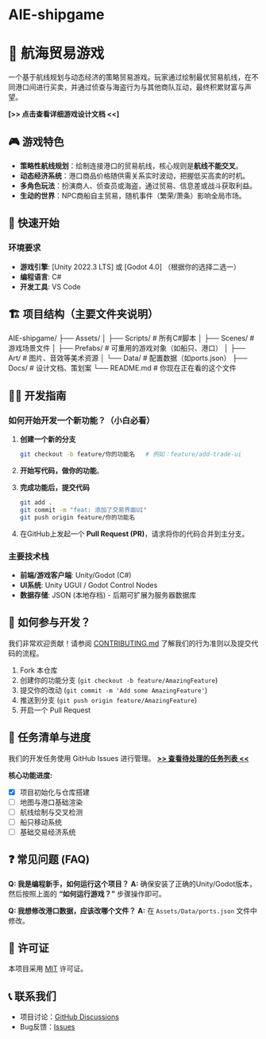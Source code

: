 # AIE-shipgame
# 🌊 航海贸易游戏

一个基于航线规划与动态经济的策略贸易游戏。玩家通过绘制最优贸易航线，在不同港口间进行买卖，并通过侦查与海盗行为与其他商队互动，最终积累财富与声望。

**[>> 点击查看详细游戏设计文档 <<]**

## 🎮 游戏特色

- **策略性航线规划**：绘制连接港口的贸易航线，核心规则是**航线不能交叉**。
- **动态经济系统**：港口商品价格随供需关系实时波动，把握低买高卖的时机。
- **多角色玩法**：扮演商人、侦查员或海盗，通过贸易、信息差或战斗获取利益。
- **生动的世界**：NPC商船自主贸易，随机事件（繁荣/萧条）影响全局市场。

## 🚀 快速开始

### 环境要求

- **游戏引擎**: [Unity 2022.3 LTS] 或 [Godot 4.0] （根据你的选择二选一）
- **编程语言**: C#
- **开发工具**: VS Code

## 🏗️ 项目结构（主要文件夹说明）

AIE-shipgame/
├── Assets/
│ ├── Scripts/ # 所有C#脚本
│ ├── Scenes/ # 游戏场景文件
│ ├── Prefabs/ # 可重用的游戏对象（如船只、港口）
│ ├── Art/ # 图片、音效等美术资源
│ └── Data/ # 配置数据（如ports.json）
├── Docs/ # 设计文档、策划案
└── README.md # 你现在正在看的这个文件


## 👨‍💻 开发指南

### 如何开始开发一个新功能？（小白必看）

1.  **创建一个新的分支**
    ```bash
    git checkout -b feature/你的功能名   # 例如：feature/add-trade-ui
    ```

2.  **开始写代码，做你的功能**。

3.  **完成功能后，提交代码**
    ```bash
    git add .
    git commit -m "feat: 添加了交易界面UI"
    git push origin feature/你的功能名
    ```

4.  在GitHub上发起一个 **Pull Request (PR)**，请求将你的代码合并到主分支。

### 主要技术栈

- **前端/游戏客户端**: Unity/Godot (C#)
- **UI系统**: Unity UGUI / Godot Control Nodes
- **数据存储**: JSON (本地存档) - 后期可扩展为服务器数据库

## 🤝 如何参与开发？

我们非常欢迎贡献！请参阅 [CONTRIBUTING.md](CONTRIBUTING.md) 了解我们的行为准则以及提交代码的流程。

1.  Fork 本仓库
2.  创建你的功能分支 (`git checkout -b feature/AmazingFeature`)
3.  提交你的改动 (`git commit -m 'Add some AmazingFeature'`)
4.  推送到分支 (`git push origin feature/AmazingFeature`)
5.  开启一个 Pull Request

## 📝 任务清单与进度

我们的开发任务使用 GitHub Issues 进行管理。
**[>> 查看待处理的任务列表 <<](https://github.com/你的用户名/你的仓库名/issues)**

**核心功能进度:**
- [x] 项目初始化与仓库搭建
- [ ] 地图与港口基础渲染
- [ ] 航线绘制与交叉检测
- [ ] 船只移动系统
- [ ] 基础交易经济系统

## ❓ 常见问题 (FAQ)

**Q: 我是编程新手，如何运行这个项目？**
**A:** 确保安装了正确的Unity/Godot版本，然后按照上面的 **“如何运行游戏？”** 步骤操作即可。

**Q: 我想修改港口数据，应该改哪个文件？**
**A:** 在 `Assets/Data/ports.json` 文件中修改。

## 📄 许可证

本项目采用 [MIT](LICENSE) 许可证。

## 📞 联系我们

- 项目讨论：[GitHub Discussions](https://github.com/rikka314/AIE-shipgame/discussions)
- Bug反馈：[Issues](https://github.com/rikka314/AIE-shipgame/issues)
